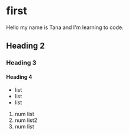 # first

Hello my name is Tana and I'm learning to code.

## Heading 2

### Heading 3

#### Heading 4

- list
- list
- list

1. num list
1. num list2
1. num list

